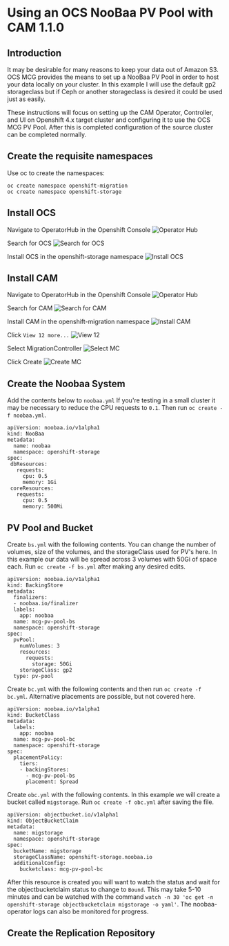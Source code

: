 Using an OCS NooBaa PV Pool with CAM 1.1.0
==========================================

Introduction
------------
It may be desirable for many reasons to keep your data out of Amazon S3. OCS MCG provides the means to set up a NooBaa PV Pool in order to host your data locally on your cluster. In this example I will use the default gp2 storageclass but if Ceph or another storageclass is desired it could be used just as easily.

These instructions will focus on setting up the CAM Operator, Controller, and UI on Openshift 4.x target cluster and configuring it to use the OCS MCG PV Pool. After this is completed configuration of the source cluster can be completed normally.

Create the requisite namespaces
----------------------------------------
Use oc to create the namespaces:
```
oc create namespace openshift-migration
oc create namespace openshift-storage
```

Install OCS
-----------
Navigate to OperatorHub in the Openshift Console
![Operator Hub](https://github.com/jmontleon/blogpost/blob/master/cam-ocs-pvpool/OHub.png)

Search for OCS
![Search for OCS](https://github.com/jmontleon/blogpost/blob/master/cam-ocs-pvpool/OCSSearch.png)

Install OCS in the openshift-storage namespace
![Install OCS](https://github.com/jmontleon/blogpost/blob/master/cam-ocs-pvpool/OCSInstall.png)

Install CAM
-----------
Navigate to OperatorHub in the Openshift Console
![Operator Hub](https://github.com/jmontleon/blogpost/blob/master/cam-ocs-pvpool/OHub.png)

Search for CAM
![Search for CAM](https://github.com/jmontleon/blogpost/blob/master/cam-ocs-pvpool/CAMSearch.png)

Install CAM in the openshift-migration namespace
![Install CAM](https://github.com/jmontleon/blogpost/blob/master/cam-ocs-pvpool/CAMInstall.png)

Click `View 12 more...`
![View 12](https://github.com/jmontleon/blogpost/blob/master/cam-ocs-pvpool/View12.png)

Select MigrationController
![Select MC](https://github.com/jmontleon/blogpost/blob/master/cam-ocs-pvpool/SelectMC.png)

Click Create
![Create MC](https://github.com/jmontleon/blogpost/blob/master/cam-ocs-pvpool/CreateMC.png)

Create the Noobaa System
------------------------
Add the contents below to `noobaa.yml` If you're testing in a small cluster it may be necessary to reduce the CPU requests to `0.1`. Then run `oc create -f noobaa.yml`.

```
apiVersion: noobaa.io/v1alpha1
kind: NooBaa
metadata:
  name: noobaa
  namespace: openshift-storage
spec:
 dbResources:
   requests:
     cpu: 0.5
     memory: 1Gi
 coreResources:
   requests:
     cpu: 0.5
     memory: 500Mi
```

PV Pool and Bucket
------------------
Create `bs.yml` with the following contents. You can change the number of volumes, size of the volumes, and the storageClass used for PV's here. In this example our data will be spread across 3 volumes with 50Gi of space each. Run `oc create -f bs.yml` after making any desired edits.

```
apiVersion: noobaa.io/v1alpha1
kind: BackingStore
metadata:
  finalizers:
  - noobaa.io/finalizer
  labels:
    app: noobaa
  name: mcg-pv-pool-bs
  namespace: openshift-storage
spec:
  pvPool:
    numVolumes: 3
    resources:
      requests:
        storage: 50Gi
    storageClass: gp2
  type: pv-pool
```

Create `bc.yml` with the following contents and then run `oc create -f bc.yml`. Alternative placements are possible, but not covered here.
```
apiVersion: noobaa.io/v1alpha1
kind: BucketClass
metadata:
  labels:
    app: noobaa
  name: mcg-pv-pool-bc
  namespace: openshift-storage
spec:
  placementPolicy:
    tiers:
    - backingStores:
      - mcg-pv-pool-bs
      placement: Spread
```

Create `obc.yml` with the following contents. In this example we will create a bucket called `migstorage`. Run `oc create -f obc.yml` after saving the file.
```
apiVersion: objectbucket.io/v1alpha1
kind: ObjectBucketClaim
metadata:
  name: migstorage
  namespace: openshift-storage
spec:
  bucketName: migstorage
  storageClassName: openshift-storage.noobaa.io
  additionalConfig:
    bucketclass: mcg-pv-pool-bc
```

After this resource is created you will want to watch the status and wait for the objectbucketclaim status to change to `Bound`. This may take 5-10 minutes and can be watched with the command `watch -n 30 'oc get -n openshift-storage objectbucketclaim migstorage -o yaml'`. The noobaa-operator logs can also be monitored for progress.

Create the Replication Repository
---------------------------------

